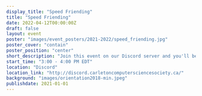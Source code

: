 ```yaml
---
display_title: "Speed Friending"
title: "Speed Friending"
date: 2022-04-12T00:00:00Z
draft: false
layout: event
poster: "images/event_posters/2021-2022/speed_friending.jpg"
poster_cover: "contain"
poster_position: "center"
short_description: "Join this event on our Discord server and you'll be randomly shuffled into a new group conversation every few minutes."
start_time: "3:00 - 4:00 PM EDT"
location: "Discord"
location_link: "http://discord.carletoncomputersciencesociety.ca/"
background: "images/orientation2018-min.jpeg"
publishdate: 2021-01-01
---
```

